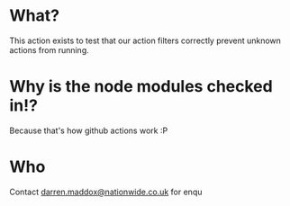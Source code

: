 # What?

This action exists to test that our action filters correctly prevent unknown actions from running.

# Why is the node modules checked in!?
Because that's how github actions work :P

# Who
Contact darren.maddox@nationwide.co.uk for enqu